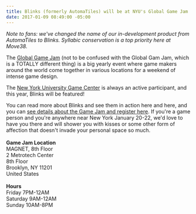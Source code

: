 ```yaml
---
title: Blinks (formerly AutomaTiles) will be at NYU's Global Game Jam
date: 2017-01-09 08:49:00 -05:00
---
```


*Note to fans: we've changed the name of our in-development product from AutomaTiles to Blinks. Syllabic conservation is a top priority here at Move38.*

The [Global Game Jam](http://globalgamejam.org/) (not to be confused with the Global Gam Jam, which is a TOTALLY different thing) is a big yearly event where game makers around the world come together in various locations for a weekend of intense game design. 

The [New York University Game Center](http://gamecenter.nyu.edu/) is always an active participant, and this year, Blinks will be featured!

You can read more about Blinks and see them in action here and here, and you can [see details about the Game Jam and register here](http://globalgamejam.org/2017/jam-sites/nyu-game-center). If you're a game person and you're anywhere near New York January 20-22, we'd love to have you there and will shower you with kisses or some other form of affection that doesn't invade your personal space so much. \
 \
**Game Jam Location**\
MAGNET, 8th Floor\
2 Metrotech Center\
8th Floor\
Brooklyn, NY 11201\
United States\
 \
**Hours**\
Friday 7PM-12AM\
Saturday 9AM-12AM\
Sunday 10AM-8PM
